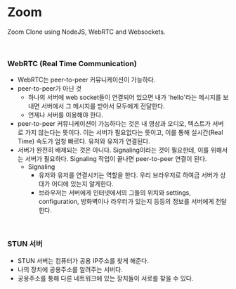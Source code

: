 # Zoom

Zoom Clone using NodeJS, WebRTC and Websockets.

<br>

### WebRTC (Real Time Communication)

- WebRTC는 peer-to-peer 커뮤니케이션이 가능하다.
- peer-to-peer가 아닌 것
  - 하나의 서버에 web socket들이 연결되어 있으면 내가 'hello'라는 메시지를 보내면 서버에서 그 메시지를 받아서 모두에게 전달한다.
  - 언제나 서버를 이용해야 한다.
- peer-to-peer 커뮤니케이션이 가능하다는 것은 내 영상과 오디오, 텍스트가 서버로 가지 않는다는 뜻이다. 이는 서버가 필요없다는 뜻이고, 이를 통해 실시간(Real Time) 속도가 엄청 빠르다. 유저와 유저가 연결된다.
- 서버가 완전히 배제되는 것은 아니다. Signaling이라는 것이 필요한데, 이를 위해서는 서버가 필요하다. Signaling 작업이 끝나면 peer-to-peer 연결이 된다.
  - Signaling
    - 유저와 유저를 연결시키는 역할을 한다. 우리 브라우저로 하여금 서버가 상대가 어디에 있는지 알게한다.
    - 브라우저는 서버에게 인터넷에서의 그들의 위치와 settings, configuration, 방화벽이나 라우터가 있는지 등등의 정보를 서버에게 전달한다.

<br>

### STUN 서버

- STUN 서버는 컴퓨터가 공용 IP주소를 찾게 해준다.
- 나의 장치에 공용주소를 알려주는 서버다.
- 공용주소를 통해 다른 네트워크에 있는 장치들이 서로를 찾을 수 있다.
